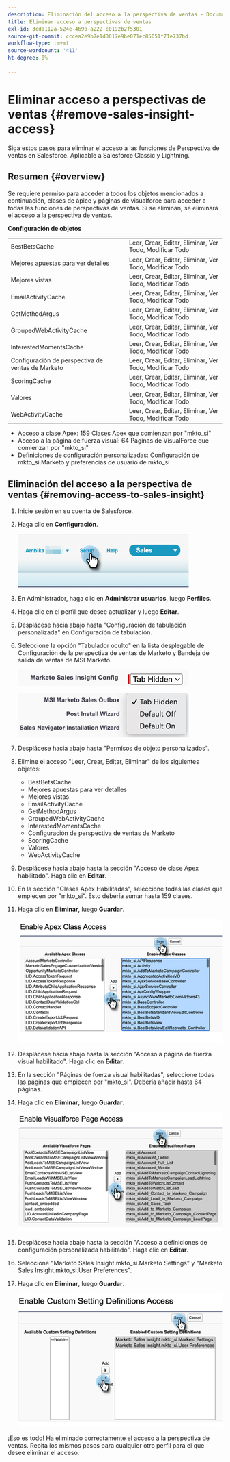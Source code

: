```yaml
---
description: Eliminación del acceso a la perspectiva de ventas - Documentos de Marketo - Documentación del producto
title: Eliminar acceso a perspectivas de ventas
exl-id: 3cda112a-524e-469b-a222-c0192b2f5301
source-git-commit: cccea2e9b7e1d0017e9be071ec85051f71e737bd
workflow-type: tm+mt
source-wordcount: '411'
ht-degree: 0%

---
```


# Eliminar acceso a perspectivas de ventas {#remove-sales-insight-access}

Siga estos pasos para eliminar el acceso a las funciones de Perspectiva de ventas en Salesforce. Aplicable a Salesforce Classic y Lightning.

## Resumen {#overview}

Se requiere permiso para acceder a todos los objetos mencionados a continuación, clases de ápice y páginas de visualforce para acceder a todas las funciones de perspectivas de ventas. Si se eliminan, se eliminará el acceso a la perspectiva de ventas.

**Configuración de objetos**

<table> 
 <tbody> 
 <tr> 
   <td>BestBetsCache</td> 
   <td>Leer, Crear, Editar, Eliminar, Ver Todo, Modificar Todo</td> 
  </tr> 
  <tr> 
   <td>Mejores apuestas para ver detalles</td> 
   <td>Leer, Crear, Editar, Eliminar, Ver Todo, Modificar Todo</td> 
  </tr> 
  <tr> 
   <td>Mejores vistas</td> 
   <td>Leer, Crear, Editar, Eliminar, Ver Todo, Modificar Todo</td> 
  </tr> 
  <tr> 
   <td>EmailActivityCache</td> 
   <td>Leer, Crear, Editar, Eliminar, Ver Todo, Modificar Todo</td> 
  </tr> 
  <tr> 
   <td>GetMethodArgus</td> 
   <td>Leer, Crear, Editar, Eliminar, Ver Todo, Modificar Todo</td> 
  </tr> 
  <tr> 
   <td>GroupedWebActivityCache</td> 
   <td>Leer, Crear, Editar, Eliminar, Ver Todo, Modificar Todo</td> 
  </tr> 
  <tr> 
   <td>InterestedMomentsCache</td> 
   <td>Leer, Crear, Editar, Eliminar, Ver Todo, Modificar Todo</td> 
  </tr> 
  <tr> 
   <td>Configuración de perspectiva de ventas de Marketo</td> 
   <td>Leer, Crear, Editar, Eliminar, Ver Todo, Modificar Todo</td> 
  </tr> 
  <tr> 
   <td>ScoringCache</td> 
   <td>Leer, Crear, Editar, Eliminar, Ver Todo, Modificar Todo</td> 
  </tr> 
  <tr> 
   <td>Valores</td> 
   <td>Leer, Crear, Editar, Eliminar, Ver Todo, Modificar Todo</td> 
  </tr> 
  <tr> 
   <td>WebActivityCache</td> 
   <td>Leer, Crear, Editar, Eliminar, Ver Todo, Modificar Todo</td> 
  </tr> 
 </tbody> 
</table>

* Acceso a clase Apex: 159 Clases Apex que comienzan por &quot;mkto_si&quot;
* Acceso a la página de fuerza visual: 64 Páginas de VisualForce que comienzan por &quot;mkto_si&quot;
* Definiciones de configuración personalizadas: Configuración de mkto_si.Marketo y preferencias de usuario de mkto_si

## Eliminación del acceso a la perspectiva de ventas {#removing-access-to-sales-insight}

1. Inicie sesión en su cuenta de Salesforce.

1. Haga clic en **Configuración**.

   ![](assets/remove-sales-insight-access-1.png)

1. En Administrador, haga clic en **Administrar usuarios**, luego **Perfiles**.

1. Haga clic en el perfil que desee actualizar y luego **Editar**.

1. Desplácese hacia abajo hasta &quot;Configuración de tabulación personalizada&quot; en Configuración de tabulación.

1. Seleccione la opción &quot;Tabulador oculto&quot; en la lista desplegable de Configuración de la perspectiva de ventas de Marketo y Bandeja de salida de ventas de MSI Marketo.

   ![](assets/remove-sales-insight-access-2.png)

   ![](assets/remove-sales-insight-access-3.png)

1. Desplácese hacia abajo hasta &quot;Permisos de objeto personalizados&quot;.

1. Elimine el acceso &quot;Leer, Crear, Editar, Eliminar&quot; de los siguientes objetos:

   * BestBetsCache
   * Mejores apuestas para ver detalles
   * Mejores vistas
   * EmailActivityCache
   * GetMethodArgus
   * GroupedWebActivityCache
   * InterestedMomentsCache
   * Configuración de perspectiva de ventas de Marketo
   * ScoringCache
   * Valores
   * WebActivityCache

1. Desplácese hacia abajo hasta la sección &quot;Acceso de clase Apex habilitado&quot;. Haga clic en **Editar**.

1. En la sección &quot;Clases Apex Habilitadas&quot;, seleccione todas las clases que empiecen por &quot;mkto_si&quot;. Esto debería sumar hasta 159 clases.

1. Haga clic en **Eliminar**, luego **Guardar**.

   ![](assets/remove-sales-insight-access-4.png)

1. Desplácese hacia abajo hasta la sección &quot;Acceso a página de fuerza visual habilitado&quot;. Haga clic en **Editar**.

1. En la sección &quot;Páginas de fuerza visual habilitadas&quot;, seleccione todas las páginas que empiecen por &quot;mkto_si&quot;. Debería añadir hasta 64 páginas.

1. Haga clic en **Eliminar**, luego **Guardar**.

   ![](assets/remove-sales-insight-access-5.png)

1. Desplácese hacia abajo hasta la sección &quot;Acceso a definiciones de configuración personalizada habilitado&quot;. Haga clic en **Editar**.

1. Seleccione &quot;Marketo Sales Insight.mkto_si.Marketo Settings&quot; y &quot;Marketo Sales Insight.mkto_si.User Preferences&quot;.

1. Haga clic en **Eliminar**, luego **Guardar**.

   ![](assets/remove-sales-insight-access-6.png)

¡Eso es todo! Ha eliminado correctamente el acceso a la perspectiva de ventas. Repita los mismos pasos para cualquier otro perfil para el que desee eliminar el acceso.
